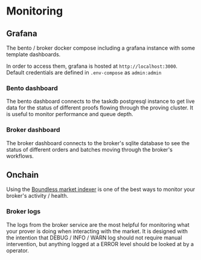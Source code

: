 # Monitoring

## Grafana
The bento / broker docker compose including a grafana instance with some template dashboards.

In order to access them, grafana is hosted at `http://localhost:3000`. Default credentials are defined in `.env-compose` as `admin:admin`

### Bento dashboard

The bento dashboard connects to the taskdb postgresql instance to get live data for the status of different proofs flowing through the proving cluster. It is useful to monitor performance and queue depth.

### Broker dashboard

The broker dashboard connects to the broker's sqlite database to see the status of different orders and batches moving through the broker's workflows.

## Onchain

Using the [Boundless market indexer](https://boundless-indexer-risczero.vercel.app/orders) is one of the best ways to monitor your broker's activity / health.

### Broker logs

The logs from the broker service are the most helpful for monitoring what your prover is doing when interacting with the market. It is designed with the intention that DEBUG / INFO / WARN log should not require manual intervention, but anything logged at a ERROR level should be looked at by a operator.